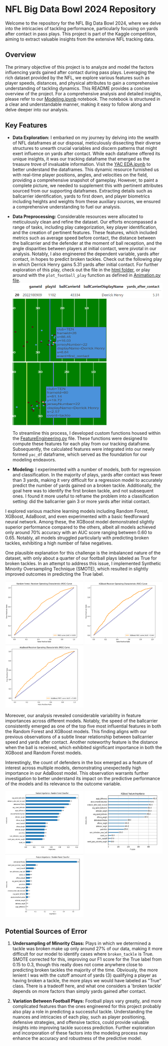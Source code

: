 # NFL Big Data Bowl 2024 Repository

Welcome to the repository for the NFL Big Data Bowl 2024, where we delve into the intricacies of tackling performance, particularly focusing on yards after contact in pass plays. This project is part of the Kaggle competition, aiming to extract valuable insights from the extensive NFL tracking data.

## Overview

The primary objective of this project is to analyze and model the factors influencing yards gained after contact during pass plays. Leveraging the rich dataset provided by the NFL, we explore various features such as player speeds, distances, and physical attributes to gain a comprehensive understanding of tackling dynamics. This README provides a concise overview of the project. For a comprehensive analysis and detailed insights, please refer to our [Modeling.ipynb](https://github.com/quincy928/BDB-2024/blob/main/Modeling.ipynb) notebook. The notebook is structured in a clear and understandable manner, making it easy to follow along and delve deeper into our analysis.

## Key Features

- **Data Exploration:** I embarked on my journey by delving into the wealth of NFL dataframes at our disposal, meticulously dissecting their diverse structures to unearth crucial variables and discern patterns that might exert influence on yards after contact. While each dataframe offered its unique insights, it was our tracking dataframe that emerged as the treasure trove of invaluable information. Visit the [YAC EDA.ipynb](https://github.com/quincy928/BDB-2024/blob/main/YAC%20EDA.ipynb) to better understand the dataframes. This dynamic resource furnished us with real-time player positions, angles, and velocities on the field, providing a comprehensive snapshot of gameplay. However, to paint a complete picture, we needed to supplement this with pertinent attributes sourced from our supporting dataframes. Extracting details such as ballcarrier identification, yards to first down, and player biometrics including heights and weights from these auxiliary sources, we ensured a comprehensive understanding to fuel our analysis.

- **Data Preprocessing:** Considerable resources were allocated to meticulously clean and refine the dataset. Our efforts encompassed a range of tasks, including play categorization, key player identification, and the creation of pertinent features. These features, which included metrics such as average speed before contact, the distance between the ballcarrier and the defender at the moment of ball reception, and the angle disparities between players at initial contact, were pivotal in our analysis. Notably, I also engineered the dependent variable, yards after contact, in hopes to predict broken tackles. Check out the following play in which Derrick Henry gains 5.31 yards after initial contact. For further exploration of this play, check out the file in the [html folder](https://github.com/quincy928/BDB-2024/tree/main/html), or play around with the `plot_football_play` function as defined in  [Animation.py file](https://github.com/quincy928/BDB-2024/blob/main/Animation.py).
![Alt Text](images/Henry0.png)
<img src="images/Henry1.png" alt="Alt Text" width="300" height="200">     <img src="images/Henry2.png" alt="Alt Text" width="300" height="200">



  To streamline this process, I developed custom functions housed within the [FeatureEngineering.py](https://github.com/quincy928/BDB-2024/blob/main/YAC%20EDA.ipynb) file. These functions were designed to compute these features for each play from our tracking dataframe. Subsequently, the calculated features were integrated into our newly formed `yac_df` dataframe, which served as the foundation for our modeling endeavors.

- **Modeling:** I experimented with a number of models, both for regression and classification. In the majority of plays, yards after contact was fewer than 3 yards, making it very difficult for a regression model to accurately predict the number of yards gained on a broken tackle. Additionally, the goal here was to identify the first broken tackle, and not subsequent ones. I found it more useful to reframe the problem into a classification setting: did the ballcarrier gain 3 or more yards after initial contact.

I explored various machine learning models including Random Forest, XGBoost, AdaBoost, and even experimented with a basic feedforward neural network. Among these, the XGBoost model demonstrated slightly superior performance compared to the others, albeit all models achieved only around 70% accuracy with an AUC score ranging between 0.60 to 0.65. Notably, all models struggled particularly with predicting broken tackles, exhibiting a high number of false negatives.

One plausible explanation for this challenge is the imbalanced nature of the dataset, with only about a quarter of our football plays labeled as True for broken tackles. In an attempt to address this issue, I implemented Synthetic Minority Oversampling Technique (SMOTE), which resulted in slightly improved outcomes in predicting the True label.
  
<img src="images/rf_roc.png" alt="Alt Text" width="250" height="200"> <img src="images/xg_roc.png" alt="Alt Text" width="250" height="200"> <img src="images/ada_roc.png" alt="Alt Text" width="250" height="200">

Moreover, our analysis revealed considerable variability in feature importances across different models. Notably, the speed of the ballcarrier consistently emerged as one of the top five most influential features in both the Random Forest and XGBoost models. This finding aligns with our previous observations of a subtle linear relationship between ballcarrier speed and yards after contact. Another noteworthy feature is the distance when the ball is received, which exhibited significant importance in both the XGBoost and Random Forest models.

Interestingly, the count of defenders in the box emerged as a feature of interest across multiple models, demonstrating unexpectedly high importance in our AdaBoost model. This observation warrants further investigation to better understand its impact on the predictive performance of the models and its relevance to the outcome variable.

<img src="images/RFImportance.png" alt="Alt Text" width="250" height="200"> <img src="images/XGBoostImportance.png" alt="Alt Text" width="250" height="200"> <img src="images/ADAImportance.png" alt="Alt Text" width="250" height="200">

## Potential Sources of Error

1. **Undersampling of Minority Class:**
   Plays in which we determined a tackle was broken make up only around 27% of our data, making it more difficult for our model to identify cases where `broken_tackle` is True. SMOTE corrected for this, improving our F1 score for the True label from 0.15 to 0.3, though this really does not come anywhere close to predicting broken tackles the majority of the time. Obviously, the more lenient I was with the cutoff amount of yards (3) qualifying a player as having broken a tackle, the more plays we would have labeled as "True" class. There is a tradeoff here, and what one considers a 'broken tackle' depends on more factors than simply yards gained after contact. 

2. **Variation Between Football Plays:**
   Football plays vary greatly, and more complicated features than the ones engineered for this project probably also play a role in predicting a successful tackle. Understanding the nuances and intricacies of each play, such as player positioning, defensive strategies, and offensive tactics, could provide valuable insights into improving tackle success prediction. Further exploration and incorporation of these factors into the modeling process may enhance the accuracy and robustness of the predictive model.

